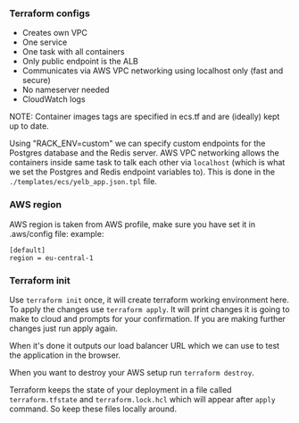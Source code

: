 ### Terraform configs

- Creates own VPC
- One service
- One task with all containers
- Only public endpoint is the ALB
- Communicates via AWS VPC networking using localhost only (fast and secure)
- No nameserver needed
- CloudWatch logs

NOTE: Container images tags are specified in ecs.tf and are (ideally) kept up to date.

Using "RACK_ENV=custom" we can specify custom endpoints for the Postgres database and the Redis server.
AWS VPC networking allows the containers inside same task to talk each other via `localhost` (which is what we set the Postgres and Redis endpoint variables to). This is done in the `./templates/ecs/yelb_app.json.tpl` file.

### AWS region

AWS region is taken from AWS profile, make sure you have set it in .aws/config file:
example:

```
[default]
region = eu-central-1
```

### Terraform init

Use `terraform init` once, it will create terraform working environment here.
To apply the changes use `terraform apply`. It will print changes it is going to make to cloud and prompts for your confirmation. If you are making further changes just run apply again.

When it's done it outputs our load balancer URL which we can use to test the application in the browser.

When you want to destroy your AWS setup run `terraform destroy`.

Terraform keeps the state of your deployment in a file called `terraform.tfstate` and `terraform.lock.hcl` which will appear after `apply` command. So keep these files locally around.